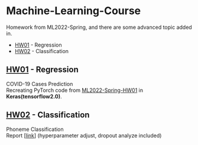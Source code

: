 # Machine-Learning-Course
Homework from  ML2022-Spring, and there are some advanced topic added in.
- [HW01](#HW01) - Regression
- [HW02](#HW02) - Classification

## <div id='HW01'>[HW01](HW01) - Regression</div>
COVID-19 Cases Prediction<br>
Recreating PyTorch code from [ML2022-Spring-HW01](https://github.com/virginiakm1988/ML2022-Spring/blob/main/HW01/HW01.ipynb) in **Keras(tensorflow2.0)**.

## <div id='HW02'>[HW02](HW02) - Classification</div>
Phoneme Classification<br>
Report [[link](HW02/report_HW02.md)] (hyperparameter adjust, dropout analyze included)
